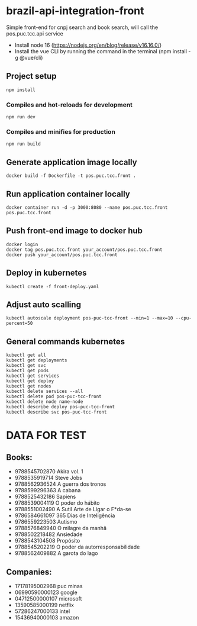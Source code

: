 # brazil-api-integration-front

Simple front-end for cnpj search and book search, will call the pos.puc.tcc.api service

- Install node 16 (https://nodejs.org/en/blog/release/v16.16.0/)
- Install the vue CLI by running the command in the terminal (npm install -g @vue/cli)

## Project setup
```
npm install
```

### Compiles and hot-reloads for development
```
npm run dev
```

### Compiles and minifies for production
```
npm run build
```


## Generate application image locally
    docker build -f Dockerfile -t pos.puc.tcc.front .

## Run application container locally
    docker container run -d -p 3000:8080 --name pos.puc.tcc.front pos.puc.tcc.front

## Push front-end image to docker hub
	docker login
	docker tag pos.puc.tcc.front your_account/pos.puc.tcc.front
	docker push your_account/pos.puc.tcc.front

## Deploy in kubernetes
	kubectl create -f front-deploy.yaml
	
## Adjust auto scalling
	kubectl autoscale deployment pos-puc-tcc-front --min=1 --max=10 --cpu-percent=50

## General commands kubernetes
	kubectl get all
	kubectl get deployments
	kubectl get svc
	kubectl get pods
	kubectl get services
	kubectl get deploy
	kubectl get nodes		
	kubectl delete services --all
	kubectl delete pod pos-puc-tcc-front
	kubectl delete node name-node
	kubectl describe deploy pos-puc-tcc-front
	kubectl describe svc pos-puc-tcc-front

# DATA FOR TEST

## Books: 
- 9788545702870 Akira vol. 1
- 9788535919714 Steve Jobs
- 9788562936524 A guerra dos tronos
- 9788599296363 A cabana
- 9788525432186 Sapiens
- 9788539004119 O poder do hábito
- 9788551002490 A Sutil Arte de Ligar o F*da-se
- 9786584661097 365 Dias de Inteligência
- 9786559223503 Autismo
- 9788576849940 O milagre da manhã 
- 9788502218482 Ansiedade
- 9788543104508 Propósito
- 9788545202219 O poder da autorresponsabilidade 
- 9788562409882 A garota do lago

## Companies:
- 17178195002968 puc minas
- 06990590000123 google
- 04712500000107 microsoft
- 13590585000199 netflix
- 57286247000133 intel
- 15436940000103 amazon
